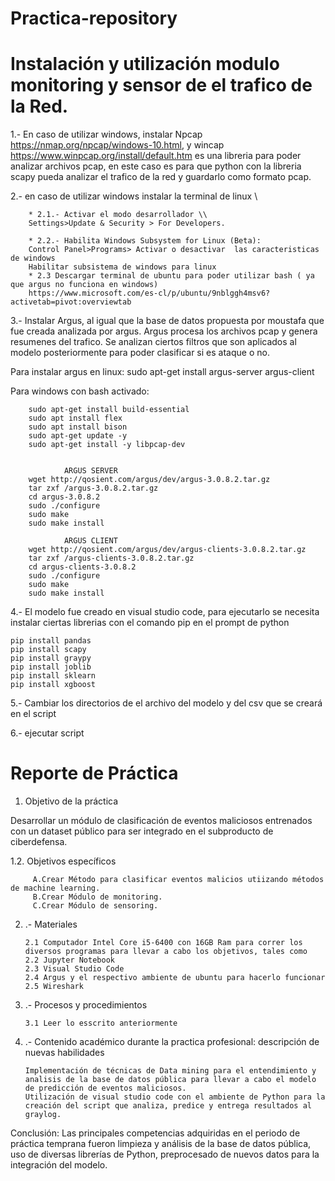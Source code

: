 # Practica-repository

# Instalación y utilización modulo monitoring y sensor de el trafico de la Red.

1.- En caso de utilizar windows, instalar Npcap https://nmap.org/npcap/windows-10.html, y wincap https://www.winpcap.org/install/default.htm es una libreria para poder analizar archivos pcap, en este caso es para que python con la libreria scapy pueda  analizar el trafico de la red y guardarlo como formato pcap.



2.- en caso de utilizar windows instalar la terminal de linux \\
        
        * 2.1.- Activar el modo desarrollador \\
        Settings>Update & Security > For Developers.
        
        * 2.2.- Habilita Windows Subsystem for Linux (Beta):
        Control Panel>Programs> Activar o desactivar  las caracteristicas de windows
        Habilitar subsistema de windows para linux
        * 2.3 Descargar terminal de ubuntu para poder utilizar bash ( ya que argus no funciona en windows)
        https://www.microsoft.com/es-cl/p/ubuntu/9nblggh4msv6?activetab=pivot:overviewtab

3.- Instalar Argus, al igual que la base de datos propuesta por moustafa que fue creada analizada por argus.
Argus procesa los archivos pcap y genera resumenes del trafico. Se analizan ciertos filtros que son aplicados al modelo posteriormente para poder clasificar si es ataque o no.

Para instalar argus en linux: sudo apt-get install argus-server argus-client

Para windows con bash activado: 

        sudo apt-get install build-essential
        sudo apt install flex
        sudo apt install bison
        sudo apt-get update -y
        sudo apt-get install -y libpcap-dev


                ARGUS SERVER
        wget http://qosient.com/argus/dev/argus-3.0.8.2.tar.gz
        tar zxf /argus-3.0.8.2.tar.gz
        cd argus-3.0.8.2
        sudo ./configure
        sudo make
        sudo make install  

                ARGUS CLIENT
        wget http://qosient.com/argus/dev/argus-clients-3.0.8.2.tar.gz
        tar zxf /argus-clients-3.0.8.2.tar.gz
        cd argus-clients-3.0.8.2
        sudo ./configure
        sudo make
        sudo make install  

4.- El modelo fue creado en visual studio code, para ejecutarlo se necesita instalar ciertas librerias con el comando pip en el prompt de python

```
pip install pandas
pip install scapy
pip install graypy
pip install joblib
pip install sklearn
pip install xgboost
```
5.- Cambiar los directorios de el archivo del modelo y del csv que se creará en el script


6.- ejecutar script


# Reporte de Práctica

1. Objetivo de la práctica

Desarrollar un módulo de clasificación de eventos maliciosos entrenados con un dataset público para ser integrado en el subproducto de ciberdefensa.


1.2. Objetivos específicos

         A.Crear Método para clasificar eventos malicios utiizando métodos de machine learning.
         B.Crear Módulo de monitoring.
         C.Crear Módulo de sensoring.
 
 


2.  .- Materiales

        2.1 Computador Intel Core i5-6400 con 16GB Ram para correr los diversos programas para llevar a cabo los objetivos, tales como
        2.2 Jupyter Notebook
        2.3 Visual Studio Code
        2.4 Argus y el respectivo ambiente de ubuntu para hacerlo funcionar
        2.5 Wireshark


3.   .- Procesos y procedimientos

         3.1 Leer lo esscrito anteriormente

4.    .- Contenido académico durante la practica profesional: descripción de nuevas habilidades


          Implementación de técnicas de Data mining para el entendimiento y analisis de la base de datos pública para llevar a cabo el modelo de predicción de eventos maliciosos.
          Utilización de visual studio code con el ambiente de Python para la creación del script que analiza, predice y entrega resultados al graylog.


Conclusión:
Las principales competencias adquiridas en el periodo de práctica temprana fueron limpieza y análisis de la base de datos pública, uso de diversas librerías de Python, preprocesado de nuevos datos para la integración del modelo.

